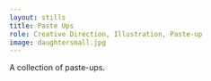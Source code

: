 ```yaml
---
layout: stills
title: Paste Ups
role: Creative Direction, Illustration, Paste-up
image: daughtersmall.jpg
---
```


A collection of paste-ups.